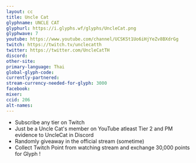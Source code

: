 ```yaml
---
layout: cc
title: Uncle Cat
glyphname: UNCLE CAT
glyphurl: https://i.glyphs.wf/glyphs/UncleCat.png
glyphwave: 7
youtube: https://www.youtube.com/channel/UCSKSt1Uo6iHjYeZv8BXdrGg
twitch: https://twitch.tv/unclecatth
twitter: https://twitter.com/UncleCatTH
discord: 
other-site: 
primary-language: Thai
global-glyph-code: 
currently-partnered: 
stream-currency-needed-for-glyph: 3000
facebook: 
mixer: 
ccid: 206
alt-names: 
---
```

* Subscribe any tier on Twitch
* Just be a Uncle Cat's member on YouTube atleast Tier 2 and PM evidence to UncleCat in Discord
* Randomly giveaway in the official stream (sometime)
* Collect Twitch Point from watching stream and exchange 30,000 points for Glyph !
